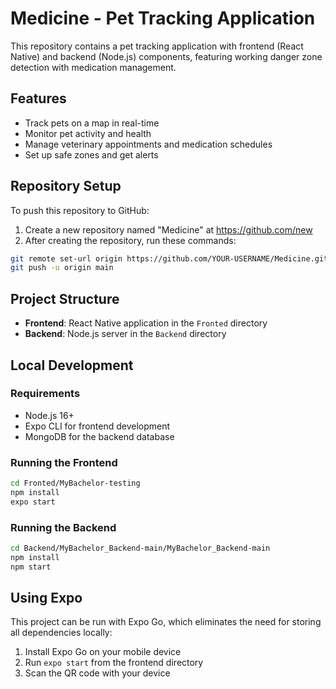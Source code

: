 # Medicine - Pet Tracking Application

This repository contains a pet tracking application with frontend (React Native) and backend (Node.js) components, featuring working danger zone detection with medication management.

## Features

- Track pets on a map in real-time
- Monitor pet activity and health
- Manage veterinary appointments and medication schedules
- Set up safe zones and get alerts

## Repository Setup

To push this repository to GitHub:

1. Create a new repository named "Medicine" at https://github.com/new
2. After creating the repository, run these commands:

```bash
git remote set-url origin https://github.com/YOUR-USERNAME/Medicine.git
git push -u origin main
```

## Project Structure

- **Frontend**: React Native application in the `Fronted` directory
- **Backend**: Node.js server in the `Backend` directory

## Local Development

### Requirements

- Node.js 16+
- Expo CLI for frontend development
- MongoDB for the backend database

### Running the Frontend

```bash
cd Fronted/MyBachelor-testing
npm install
expo start
```

### Running the Backend

```bash
cd Backend/MyBachelor_Backend-main/MyBachelor_Backend-main
npm install
npm start
```

## Using Expo

This project can be run with Expo Go, which eliminates the need for storing all dependencies locally:

1. Install Expo Go on your mobile device
2. Run `expo start` from the frontend directory
3. Scan the QR code with your device
